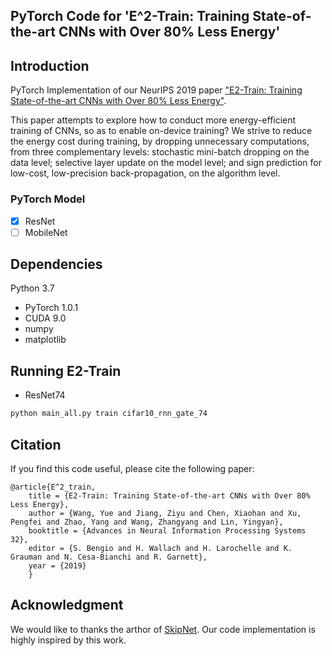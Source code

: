 ## PyTorch Code for 'E^2-Train: Training State-of-the-art CNNs with Over 80% Less Energy'

## Introduction

PyTorch Implementation of our NeurIPS 2019 paper ["E2-Train: Training State-of-the-art CNNs with Over 80% Less Energy"](https://arxiv.org/abs/1910.13349).

This paper attempts to explore how to conduct more energy-efficient training of CNNs, so as to enable
on-device training? We strive to reduce the energy cost during training, by dropping
unnecessary computations, from three complementary levels: stochastic mini-batch
dropping on the data level; selective layer update on the model level; and sign
prediction for low-cost, low-precision back-propagation, on the algorithm level.

### PyTorch Model

- [x] ResNet
- [ ] MobileNet

## Dependencies

Python 3.7
* PyTorch 1.0.1
* CUDA 9.0
* numpy
* matplotlib


## Running E2-Train

* ResNet74

```bash
python main_all.py train cifar10_rnn_gate_74
```

## Citation

If you find this code useful, please cite the following paper:

    @article{E^2_train,
        title = {E2-Train: Training State-of-the-art CNNs with Over 80% Less Energy},
        author = {Wang, Yue and Jiang, Ziyu and Chen, Xiaohan and Xu, Pengfei and Zhao, Yang and Wang, Zhangyang and Lin, Yingyan},
        booktitle = {Advances in Neural Information Processing Systems 32},
        editor = {S. Bengio and H. Wallach and H. Larochelle and K. Grauman and N. Cesa-Bianchi and R. Garnett},
        year = {2019}
        }

## Acknowledgment

We would like to thanks the arthor of [SkipNet](https://github.com/ucbdrive/skipnet). Our code implementation is highly inspired by this work.
